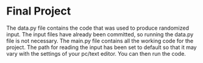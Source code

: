 # Final Project
 The data.py file contains the code that was used to produce randomized input.
 The input files have already been committed, so running the data.py file is not necessary.
 The main.py file contains all the working code for the project.
 The path for reading the input has been set to default so that it may vary with the settings of your pc/text editor.
 You can then run the code.
